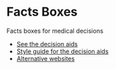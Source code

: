 # Facts Boxes
Facts boxes for medical decisions

* [See the decision aids](http://openrules.github.io/)
* [Style guide for the decision aids](https://github.com/openRules/facts-boxes/wiki/Style-guide-for-Facts-Boxes)
* [Alternative websites](https://github.com/openRules/facts-boxes/wiki/Alternative-websites-for-decision-aids)
